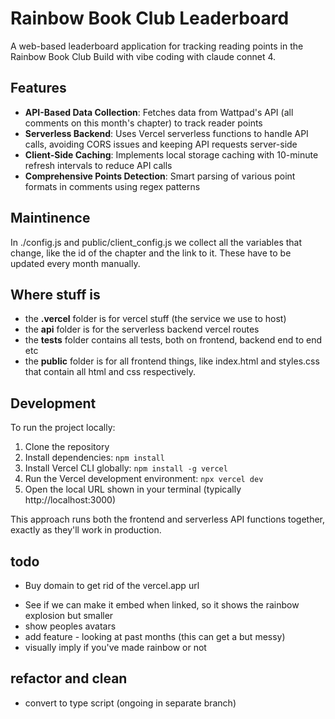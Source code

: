 # Rainbow Book Club Leaderboard

A web-based leaderboard application for tracking reading points in the Rainbow Book Club Build with vibe coding with claude connet 4.

## Features

- **API-Based Data Collection**: Fetches data from Wattpad's API (all comments on this month's chapter) to track reader points
- **Serverless Backend**: Uses Vercel serverless functions to handle API calls, avoiding CORS issues and keeping API requests server-side
- **Client-Side Caching**: Implements local storage caching with 10-minute refresh intervals to reduce API calls
- **Comprehensive Points Detection**: Smart parsing of various point formats in comments using regex patterns

## Maintinence

In ./config.js and public/client_config.js we collect all the variables that change, like the id of the chapter and the link to it. These have to be updated every month manually.

## Where stuff is

- the **.vercel** folder is for vercel stuff (the service we use to host)
- the **api** folder is for the serverless backend vercel routes
- the **tests** folder contains all tests, both on frontend, backend end to end etc
- the **public** folder is for all frontend things, like index.html and styles.css that contain all html and css respectively.

## Development

To run the project locally:

1. Clone the repository
2. Install dependencies: `npm install`
3. Install Vercel CLI globally: `npm install -g vercel`
4. Run the Vercel development environment: `npx vercel dev`
5. Open the local URL shown in your terminal (typically http://localhost:3000)

This approach runs both the frontend and serverless API functions together, exactly as they'll work in production.

## todo
+ Buy domain to get rid of the vercel.app url
- See if we can make it embed when linked, so it shows the rainbow explosion but smaller
- show peoples avatars
- add feature - looking at past months (this can get a but messy)
- visually imply if you've made rainbow or not


## refactor and clean
- convert to type script (ongoing in separate branch)


